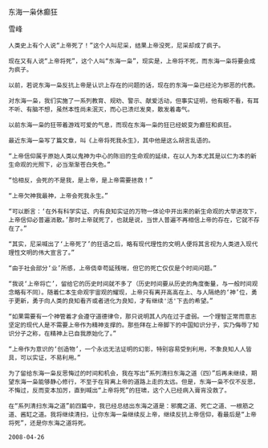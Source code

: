 东海一枭休癫狂

雪峰


    人类史上有个人说“上帝死了！”这个人叫尼采，结果上帝没死，尼采却成了疯子。

    现在又有人说“上帝将死”，这个人叫“东海一枭”，现实是，上帝将不死，而东海一枭将要会成为疯子。

    以前，若说东海一枭反抗上帝是认识上存在的问题的话，现在的东海一枭已经沦为邪恶的代表。

    对东海一枭，我们实施了一系列教育、规劝、警示、献爱活动，但事实证明，他有眼不看，有耳不听、有脑不想，虽然本性尚未泯灭，而心已溃烂发臭，散发着毒气。

    以前东海一枭的狂带着游戏可爱的气息，而现在东海一枭的狂已经蜕变为癫狂和疯狂。

    最近东海一枭写了篇文章，叫《上帝将死我永生》，其中他是这么胡言乱语的。

    “上帝信仰属于原始人类以鬼神为中心的陈旧的生命观的延续，在以人为本尤其是以仁为本的新生命观的光照下，必当渐渐苍白失色。”

    “恰相反，会死的不是我，是上帝，是上帝需要拯救！”

    “上帝欠神我最神，上帝会死我永生。”

    “可以断言：‘在外有科学实证、内有良知实证的万物一体论中开出来的新生命观的大举进攻下，上帝信仰必普遍消散。’那时上帝就死了，也就是说，当世人普遍不再相信上帝的存在，它就不存在了。”

    “其实，尼采喊出了‘上帝死了’的狂语之后，略有现代理性的文明人便将其言视为人类进入现代理性文明的伟大宣言了。”

    “由于社会部分‘业’所感，上帝侥幸苟延残喘，但它的死亡仅仅是个时间问题。”

    “我说‘上帝将亡’，留给它的历史时间就不多了（历史时间要从历史的角度衡量，与一般时间观念略有不同）。随着仁本生命观宇宙观的耀现，上帝只有离开高高在上、与人隔绝的‘神’位，勇于更新，勇于向人类的良知看齐或者进化为良知，才有继续'活'下去的希望。”

    “如果需要有一个神管着才会遵守道德律令，那只说明其人内在过于虚弱。一个理智正常而意志坚定的现代人是不需要上帝作为精神支撑的。那些拜在上帝脚下的中国知识分子，实乃侮辱了知识分子之称，在精神上已自我原始化了。”

    “上帝作为意识的‘创造物’，一个永远无法证明的幻影，特别容易受到利用，不象良知人人皆具，可以实证，不易利用。”

    为了留给东海一枭反思悔过的时间和机会，我在写出“系列清扫东海之道（四）”后再未继续，期望东海一枭能够静心修行，不至于在背离上帝的道路上走的太远。但是，东海一枭不仅不反思，不悔过，反而变本加厉，直到喊出“上帝将死”的狂啸，这个人已经病入膏肓没救了。

    在“系列清扫东海之道”前四篇中，我已经总结出东海之道是：邪魔之道、死亡之道、一根筋之道、酱缸之道。我将继续清扫，让你东海一枭继续反上帝，继续反抗上帝信仰，看最后是“上帝将死”，还是你东海之道将死。

    2008-04-26




